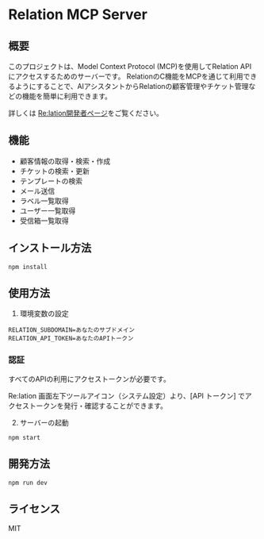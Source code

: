 
# Relation MCP Server

## 概要
このプロジェクトは、Model Context Protocol (MCP)を使用してRelation APIにアクセスするためのサーバーです。
RelationのC機能をMCPを通じて利用できるようにすることで、AIアシスタントからRelationの顧客管理やチケット管理などの機能を簡単に利用できます。

詳しくは [Re:lation開発者ページ](https://developer.ingage.jp)をご覧ください。

## 機能
- 顧客情報の取得・検索・作成
- チケットの検索・更新
- テンプレートの検索
- メール送信
- ラベル一覧取得
- ユーザー一覧取得
- 受信箱一覧取得

## インストール方法
```
npm install
```

## 使用方法
1. 環境変数の設定
```
RELATION_SUBDOMAIN=あなたのサブドメイン
RELATION_API_TOKEN=あなたのAPIトークン
```
### 認証

すべてのAPIの利用にアクセストークンが必要です。

Re:lation 画面左下ツールアイコン（システム設定）より、[API トークン] でアクセストークンを発行・確認することができます。


2. サーバーの起動
```
npm start
```

## 開発方法
```
npm run dev
```

## ライセンス
MIT
